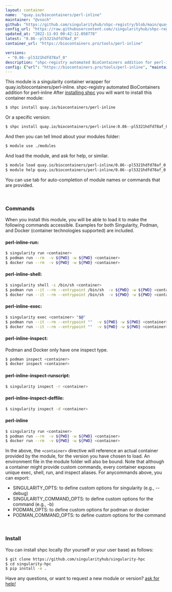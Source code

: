 ```yaml
---
layout: container
name:  "quay.io/biocontainers/perl-inline"
maintainer: "@vsoch"
github: "https://github.com/singularityhub/shpc-registry/blob/main/quay.io/biocontainers/perl-inline/container.yaml"
config_url: "https://raw.githubusercontent.com//singularityhub/shpc-registry/main/quay.io/biocontainers/perl-inline/container.yaml"
updated_at: "2022-11-03 00:42:12.050778"
latest: "0.86--pl5321hdfd78af_0"
container_url: "https://biocontainers.pro/tools/perl-inline"

versions:
 - "0.86--pl5321hdfd78af_0"
description: "shpc-registry automated BioContainers addition for perl-inline"
config: {"url": "https://biocontainers.pro/tools/perl-inline", "maintainer": "@vsoch", "description": "shpc-registry automated BioContainers addition for perl-inline", "latest": {"0.86--pl5321hdfd78af_0": "sha256:ac3abd535af748ced430327458b4528d5780dbb174e4a4af0d0a262de15c46d5"}, "tags": {"0.86--pl5321hdfd78af_0": "sha256:ac3abd535af748ced430327458b4528d5780dbb174e4a4af0d0a262de15c46d5"}, "docker": "quay.io/biocontainers/perl-inline"}
---
```


This module is a singularity container wrapper for quay.io/biocontainers/perl-inline.
shpc-registry automated BioContainers addition for perl-inline
After [installing shpc](#install) you will want to install this container module:


```bash
$ shpc install quay.io/biocontainers/perl-inline
```

Or a specific version:

```bash
$ shpc install quay.io/biocontainers/perl-inline:0.86--pl5321hdfd78af_0
```

And then you can tell lmod about your modules folder:

```bash
$ module use ./modules
```

And load the module, and ask for help, or similar.

```bash
$ module load quay.io/biocontainers/perl-inline/0.86--pl5321hdfd78af_0
$ module help quay.io/biocontainers/perl-inline/0.86--pl5321hdfd78af_0
```

You can use tab for auto-completion of module names or commands that are provided.

<br>

### Commands

When you install this module, you will be able to load it to make the following commands accessible.
Examples for both Singularity, Podman, and Docker (container technologies supported) are included.

#### perl-inline-run:

```bash
$ singularity run <container>
$ podman run --rm  -v ${PWD} -w ${PWD} <container>
$ docker run --rm  -v ${PWD} -w ${PWD} <container>
```

#### perl-inline-shell:

```bash
$ singularity shell -s /bin/sh <container>
$ podman run --it --rm --entrypoint /bin/sh  -v ${PWD} -w ${PWD} <container>
$ docker run --it --rm --entrypoint /bin/sh  -v ${PWD} -w ${PWD} <container>
```

#### perl-inline-exec:

```bash
$ singularity exec <container> "$@"
$ podman run --it --rm --entrypoint ""  -v ${PWD} -w ${PWD} <container> "$@"
$ docker run --it --rm --entrypoint ""  -v ${PWD} -w ${PWD} <container> "$@"
```

#### perl-inline-inspect:

Podman and Docker only have one inspect type.

```bash
$ podman inspect <container>
$ docker inspect <container>
```

#### perl-inline-inspect-runscript:

```bash
$ singularity inspect -r <container>
```

#### perl-inline-inspect-deffile:

```bash
$ singularity inspect -d <container>
```



#### perl-inline

```bash
$ singularity run <container>
$ podman run --rm  -v ${PWD} -w ${PWD} <container>
$ docker run --rm  -v ${PWD} -w ${PWD} <container>
```


In the above, the `<container>` directive will reference an actual container provided
by the module, for the version you have chosen to load. An environment file in the
module folder will also be bound. Note that although a container
might provide custom commands, every container exposes unique exec, shell, run, and
inspect aliases. For anycommands above, you can export:

 - SINGULARITY_OPTS: to define custom options for singularity (e.g., --debug)
 - SINGULARITY_COMMAND_OPTS: to define custom options for the command (e.g., -b)
 - PODMAN_OPTS: to define custom options for podman or docker
 - PODMAN_COMMAND_OPTS: to define custom options for the command

<br>

### Install

You can install shpc locally (for yourself or your user base) as follows:

```bash
$ git clone https://github.com/singularityhub/singularity-hpc
$ cd singularity-hpc
$ pip install -e .
```

Have any questions, or want to request a new module or version? [ask for help!](https://github.com/singularityhub/singularity-hpc/issues)